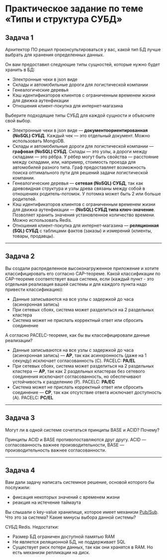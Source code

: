 # Практическое задание по теме «Типы и структура СУБД»

## Задача 1

Архитектор ПО решил проконсультироваться у вас, какой тип БД 
лучше выбрать для хранения определенных данных.

Он вам предоставил следующие типы сущностей, которые нужно будет хранить в БД:

- Электронные чеки в json виде
- Склады и автомобильные дороги для логистической компании
- Генеалогические деревья
- Кэш идентификаторов клиентов с ограниченным временем жизни для движка аутенфикации
- Отношения клиент-покупка для интернет-магазина

Выберите подходящие типы СУБД для каждой сущности и объясните свой выбор.

- Электронные чеки в json виде — **документоориентированная (NoSQL) СУБД**. Каждый чек — это отдельный документ. Можно использовать MongoDB.
- Склады и автомобильные дороги для логистической компании — **графовая (NoSQL) СУБД**. Склады — это узлы, а дороги между складами — это рёбра. У рёбер могут быть свойства — расстояние между складами, или, например, стоимость проезда для автомобилей разного типа. Граф предоставляет возможность поиска оптимального пути для решений задачи логистической компании.   
- Генеалогические деревья — **сетевая (NoSQL) СУБД**, так как древовидная структура и узлы древа связаны между собой в отношениях родитель-потомок. У потомка может быть 2 или больше родителей.
- Кэш идентификаторов клиентов с ограниченным временем жизни для движка аутенфикации — **(NoSQL) СУБД типа ключ-значение**. Позволяет хранить значения установленное количество времени. Можно использовать Redis.
- Отношения клиент-покупка для интернет-магазина — **реляционная (SQL) СУБД** с таблицами фактов (заказы) и измерений (клиенты, товары, продавцы).

---

## Задача 2

Вы создали распределенное высоконагруженное приложение и хотите классифицировать его согласно 
CAP-теореме. Какой классификации по CAP-теореме соответствует ваша система, если 
(каждый пункт - это отдельная реализация вашей системы и для каждого пункта надо привести классификацию):

- Данные записываются на все узлы с задержкой до часа (асинхронная запись)
- При сетевых сбоях, система может разделиться на 2 раздельных кластера
- Система может не прислать корректный ответ или сбросить соединение

А согласно PACELC-теореме, как бы вы классифицировали данные реализации?

- Данные записываются на все узлы с задержкой до часа (асинхронная запись) — **AP**, так как асинхронность (даже на 1 секунду) исключает согласованность (C). PACELC: **PA/EL**
- При сетевых сбоях, система может разделиться на 2 раздельных кластера — **AP**, так как 2 раздельных кластерах без сетевого соединения исключают согласованность, но обеспечивают устойчивость к разделению (P). PACELC: **PA/EC**
- Система может не прислать корректный ответ или сбросить соединение — **CP**, так как отсутствие ответа исключает доступность (A). PACELC: **PC/EL**

---

## Задача 3

Могут ли в одной системе сочетаться принципы BASE и ACID? Почему?

Принципы ACID и BASE противопоставляются друг другу. ACID — согласованность важнее производительности, BASE — производительность важнее согласованности. 

---

## Задача 4

Вам дали задачу написать системное решение, основой которого бы послужили:

- фиксация некоторых значений с временем жизни
- реакция на истечение таймаута

Вы слышали о key-value хранилище, которое имеет механизм [Pub/Sub](https://habr.com/ru/post/278237/). 
Что это за система? Какие минусы выбора данной системы?

СУБД Redis. Недостатки:
* Размер БД ограничен доступной памятью RAM
* Не является реляционной БД, не поддерживает SQL
* Существует риск потери данных, так как они хранятся в RAM. Но есть механизм репликации на диск.